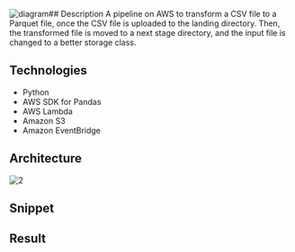 ![diagram](https://github.com/Lu15700/event-driven-pipeline_in_aws/assets/102251361/b02299dc-83a2-4f24-adbc-2350b38a4ab7)## Description
A pipeline on AWS to transform a CSV file to a Parquet file, once the CSV file is uploaded to the landing directory. Then, the transformed file is moved to a next stage directory, and the input file is changed to a better storage class.

## Technologies
- Python
- AWS SDK for Pandas
- AWS Lambda
- Amazon S3
- Amazon EventBridge

## Architecture
![2](https://github.com/Lu15700/event-driven-pipeline_in_aws/assets/102251361/479e327c-62de-4219-a1fe-32f9db29d0cf)

## Snippet

## Result
